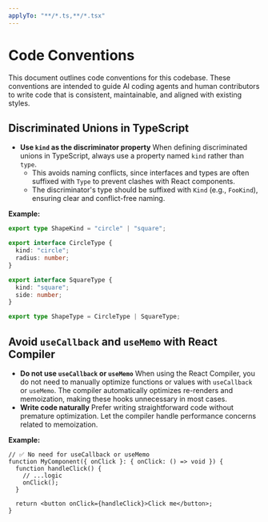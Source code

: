 ```yaml
---
applyTo: "**/*.ts,**/*.tsx"
---
```


# Code Conventions

This document outlines code conventions for this codebase. These conventions are intended to guide AI coding agents and human contributors to write code that is consistent, maintainable, and aligned with existing styles.

## Discriminated Unions in TypeScript

- **Use `kind` as the discriminator property**
  When defining discriminated unions in TypeScript, always use a property named `kind` rather than `type`.
  - This avoids naming conflicts, since interfaces and types are often suffixed with `Type` to prevent clashes with React components.
  - The discriminator's type should be suffixed with `Kind` (e.g., `FooKind`), ensuring clear and conflict-free naming.

**Example:**

```typescript
export type ShapeKind = "circle" | "square";

export interface CircleType {
  kind: "circle";
  radius: number;
}

export interface SquareType {
  kind: "square";
  side: number;
}

export type ShapeType = CircleType | SquareType;
```

## Avoid `useCallback` and `useMemo` with React Compiler

- **Do not use `useCallback` or `useMemo`**
  When using the React Compiler, you do not need to manually optimize functions or values with `useCallback` or `useMemo`. The compiler automatically optimizes re-renders and memoization, making these hooks unnecessary in most cases.
- **Write code naturally**
  Prefer writing straightforward code without premature optimization. Let the compiler handle performance concerns related to memoization.

**Example:**

```tsx
// ✅ No need for useCallback or useMemo
function MyComponent({ onClick }: { onClick: () => void }) {
  function handleClick() {
    // ...logic
    onClick();
  }

  return <button onClick={handleClick}>Click me</button>;
}
```
